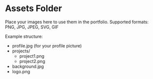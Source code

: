 
# Assets Folder

Place your images here to use them in the portfolio. 
Supported formats: PNG, JPG, JPEG, SVG, GIF

Example structure:
- profile.jpg (for your profile picture)
- projects/
  - project1.png
  - project2.png
- background.jpg
- logo.png
